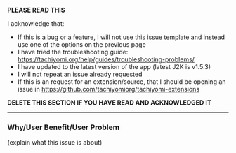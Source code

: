 **PLEASE READ THIS**

I acknowledge that:

- If this is a bug or a feature, I will not use this issue template and instead use one of the options on the previous page
- I have tried the troubleshooting guide: https://tachiyomi.org/help/guides/troubleshooting-problems/
- I have updated to the latest version of the app (latest J2K is v1.5.3)
- I will not repeat an issue already requested
- If this is an request for an extension/source, that I should be opening an issue in https://github.com/tachiyomiorg/tachiyomi-extensions

**DELETE THIS SECTION IF YOU HAVE READ AND ACKNOWLEDGED IT**

---

### Why/User Benefit/User Problem
(explain what this issue is about)
